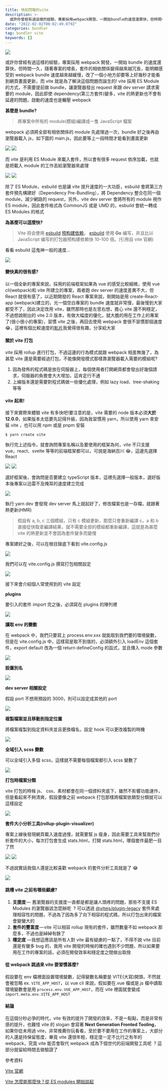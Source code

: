 ```yaml
---
title: 快如閃電的vite
description: >-
  或許你曾經有過這樣的經驗，專案採用webpack開發，一開始bundle的速度還算快，但時間一久，隨著專案的增長，套件的相依關係變得越來越冗長，能明顯感受到webpack…
date: "2022-02-02T08:02:49.079Z"
categories: bundler
tag: bundler vite
keywords: []
---
```


![](/img/1__H21jmBDu0AmjMUR1Swy7rw.png)

或許你曾經有過這樣的經驗，專案採用 webpack 開發，一開始 bundle 的速度還算快，但時間一久，隨著專案的增長，套件的相依關係變得越來越冗長，能明顯感受到 webpack bundle 速度越來越緩慢，改了一個小地方卻要等上好幾秒才能看到網頁畫面更新，而 vite 就是為了解決這個問題而誕生的! vite 採用 ES Module 的方式，不需要提前做 bundle，讓瀏覽器發出 request 來跟 dev server 請求需要的 module，因此即使 dependency(第三方套件)變多，vite 的熱更新也不會有延遲的問題，啟動的速度也是輾壓 webpack

**甚麼是 bundle?**

> 將專案中所有的 module(模組)編譯成一隻 JavaScript 檔案

webpack 必須將全部有相依關係的 module 先處理過一次，bundle 好之後再由瀏覽器載入 js，如下圖的 main.js，因此要等上一段時間才能看到畫面更新

![](/img/1__2y__b5__CN8dZZVa3oMJ5zOg.png)
![](/img/1__mv__MhxHr__NPTzHJpxXztUg.png)

而 vite 是利用 ES Module 來載入套件，所以會有很多 request 依序加載，也就是把載入 module 的工作丟給瀏覽器來處理

![](/img/1__icUCnOykhvRdBcVLSY9ABQ.png)
![](/img/1__kWpt9qxZcuBZShvkxf__zHA.png)

除了 ES Module，esbuild 也是讓 vite 提升速度的一大功臣，esbuild 會將第三方套件預先構建好（Dependency Pre-Bundling），將 Dependency 整合在同一個 module，減少網路的 request，另外，vite dev server 會將所有的 module 視作 ES module，因此套件格式為 CommonJS 或是 UMD 的，esbuild 會統一轉成 ES Modules 的格式

**為甚麼可以這麼快?**

> Vite 将会使用 [esbuild](https://esbuild.github.io/) [预构建依赖](https://cn.vitejs.dev/guide/dep-pre-bundling.html)。 [esbuild](https://esbuild.github.io/) 使用 **Go** 编写，并且比以 JavaScript 编写的打包器预构建依赖快 10–100 倍。(引用自 vite 官網)

看看 esbuild 這鬼神一般的速度…

![](/img/1__JS3gFsv2vIsHOFMRhrWRZg.png)

#### 變快真的很有感?

以一個全新的專案來說，採用的前端框架如果為 vue 的感受比較細微，使用 vue cli(webpack)和 vite 所建立的專案，兩者跑 dev server 的速度差異不大，但 React 就很有感了，以近期開發的 React 專案來說，剛開始是用 create-React-app (webpack)建立的，光一個空白專案的 bundle 速度就非常慢，最後慢到大家都受不了，因此決定改用 vite，雖然那時也是左思右想，擔心 vite 還不夠穩定，不過想說剛出的 vite 2.0 版本，有做大幅度的優化，就大膽的用在工作上的專案了(很小很小的專案)，習慣 vite 之後，再回去使用 webpack 會很不習慣那個速度 😂，這裡有個比較速度的[影片](https://twitter.com/swyx/status/1290410811802804226)我覺得很有趣，分享給大家

#### 關於 vite 打包

vite 採用 rollup 進行打包，不過這邊的行為模式就跟 webpack 相差無幾了，為甚麼 vite 還是需要經過打包，不能像開發模式那樣靠瀏覽器載入需要的模組呢?

1.  因為發佈的程式碼是放在伺服器上，每個使用者打開網頁都會發出好幾個請求，伺服器的負擔會大大增加，這肯定行不通
2.  上線版本還是需要對程式碼做一些優化處理，例如 lazy load、tree-shaking 等等

#### vite 起來!

接下來實際來體驗 vite 有多快吧!要注意的是，vite 需要的 node 版本必須**大於 12.0.0**，如果版本太低要先記得升級，因為我習慣用 yarn，所以使用 yarn 來安裝 vite ，也可以用 npm 或是 pnpm 安裝

```
$ yarn create vite
```

執行完上述指令，就會詢問專案名稱以及要使用的框架為何，vite 不只支援 vue，react、svelte 等等的前端框架都可以，可說是海納百川 😂，這邊先選擇 React

![](/img/1__hmc0__Gy2yTBBirwLmXmX3w.png)
![](/img/1__7KCfGNPbHLJkSs8yBnjykQ.png)

選好框架後，會詢問是否要建立 typeScript 版本，這裡先選擇一般版本，選好版本後專案以迅雷不及掩耳的速度建立完成

![](/img/1__3lLM4JonF0tdRxrwuHqohg.png)

執行 yarn dev 會發現 dev server 馬上就起好了，修改檔案也是一存檔，就跟著熱更新(HMR)

> 假設有 a, b, c 三個模組，只有 c 模組更新，那麼只會重新編譯 c，a 和 b 直接從快取拿編譯結果，就不需要全部的模組都重新編譯，這就是為甚麼 vite 的熱更新並不會因為套件變多而變慢

專案建好之後，可以在根目錄底下看到 vite.config.js

![](/img/1__FBP4__a0IamxH4fVKAugbnA.png)

我們可以在 vite.config.js 撰寫打包相關設定

![](/img/1__ynFGtdssHGC69bBCxDmscQ.png)

接下來會介紹個人常使用到的 vite 設定

**plugins**

要引入的套件 import 完之後，必須寫在 plugins 的陣列裡

![](/img/1__C0qkUMCcGSGH1T9ZupE7ew.png)

**讀取 env 的變數**

在 webpack 中，我們只要寫上 process.env.xxx 就能取到我們要的環境變數，但是在 vite.config.js 中，這樣寫是取不到值的，必須額外引入 loadEnv 這個套件，export default 改為一個 return defineConfig 的函式，並且傳入 mode 參數

![](/img/1__Yfc1u7brsKAI5__qvN72h8g.png)

**設置別名**

![](/img/1__nrCerQOQAerHSYWUDB9YpA.png)

**dev server 相關設定**

假設 port 不想用預設的 3000，則可以設定成其他的 port

![](/img/1__hEvXjvqA2xsKlVK5bs7Z7A.png)

**複製檔案並且移動到指定位置**

將檔案複製到指定資料夾並且更換檔名，設定 hook 可以更改複製的時機

![](/img/1__Jc6sL8C0e4ixDe6TNsgnCg.png)

**全域引入 scss 變數**

可以全域引入多個 scss，這樣就不需要每個檔案都引入 scss 變數了

![](/img/1__9tote5BLRgUT__SsI6QSQ8A.png)

**打包時檔案分類**

vite 打包的時候 js、 css、素材都會在同一個資料夾底下，雖然不影響功能運作，但是看起來不夠清爽，假設要像之前 webpack 打包那樣將檔案依類型分類就可以這樣設定

![](/img/1__8ueAvaW6ZR4xKXClZ6UX9Q.png)

**套件大小分析工具(rollup-plugin-visualizer)**

專案上線後發現網頁載入速度過慢，就需要幫 js 瘦身，因此需要工具來幫我們分析套件的大小，每次打包會生成 stats.html，打開 stats.html，哪個套件最肥一目了然

![](/img/1__xXy5uR6__JGx7buryBkTwAw.png)
![](/img/1____dppngxWou1Fk93ctfvGPA.png)

不過說實話我個人還是比較喜歡 webpack 的套件分析工具就是了 😂

![](/img/1__dusVhPiL44VDoS4gJHMWSg.gif)

#### 跳槽 vite 之前有哪些顧慮?

1.  **支援度** —  舊瀏覽器的支援度一直都是都是讓人頭疼的問題，那些不支援 ES Modules 的瀏覽器該怎麼辦呢  ? 可以透過 [@vitejs/plugin-legacy](https://link.juejin.cn/?target=https%3A%2F%2Flink.zhihu.com%2F%3Ftarget%3Dhttps%253A%2F%2Fgithub.com%2Fvitejs%2Fvite%2Ftree%2Fmain%2Fpackages%2Fplugin-legacy "https://link.zhihu.com/?target=https%3A//github.com/vitejs/vite/tree/main/packages/plugin-legacy") 套件來處理相容性的問題，不過為了因為多了向下相容的程式碼，所以打包出來的檔案會變蠻大的
2.  **套件的豐富度** — vite 可以相容 rollup 現有的套件，雖然數量不如 webpack 那麼多，不過也是綽綽有餘了
3.  **穩定度** —我想這應該是所有人對 vite 最有疑慮的一點了，不得不說 vite 目前還是有蠻多 bug 的，我用 vite 開發的時候的確也遇到不少問題，所以如果要用在工作的專案的話，必須在開發效率和穩定度之間做出取捨

#### 從 webpack 跳過來 vite 要習慣甚麼?

假設要在 env 檔裡面設置環境變數，記得變數名稱要是 VITE(大寫)開頭，不然就會被忽略 ex. `VITE_APP_HOST`，以 vue cli 來說，假如要在.vue 檔或是.js 檔中讀取環境變數會是用 `process.env.VUE_APP_HOST`，而在 vite 裡面就會變成 `import.meta.env.VITE_APP_HOST`

#### 結論

在這個分秒必爭的時代，vite 有效的提升了開發的效率，不是一點點，而是非常有感的提升，也難怪 vite 的 slogan 會寫著 **Next Generation Fronted Tooling**，如果你從未用過 vite，非常推薦你玩看看，至於要不要用在工作的專案上，大部分的人還是持保留態度，畢竟 vite 還很年輕，穩定度一定不比行之有年的 webpack，究竟 vite 能否會取代 webpack 成為下個世代的前端開發工具呢  ? 這部分就留給時間去做驗證了

參考資料

[Vite 官網](https://vitejs.dev/)

[Vite 怎麼能那麼快？從 ES modules 開始談起](https://blog.huli.tw/2020/08/07/vite-and-esmodules/)
